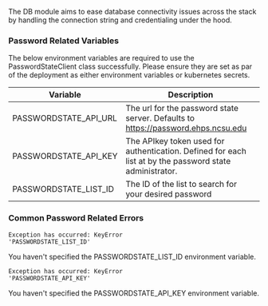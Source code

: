 The DB module aims to ease database connectivity issues across the stack by handling the connection string and credentialing under the hood.

### Password Related Variables

The below environment variables are required to use the PasswordStateClient class successfully.
Please ensure they are set as par of the deployment as either environment variables or kubernetes secrets.

| Variable    | Description |
| ----------- | ----------- |
| PASSWORDSTATE_API_URL | The url for the password state server. Defaults to https://password.ehps.ncsu.edu |
| PASSWORDSTATE_API_KEY | The APIkey token used for authentication. Defined for each list at by the password state administrator. |
| PASSWORDSTATE_LIST_ID | The ID of the list to search for your desired password |

### Common Password Related Errors

```
Exception has occurred: KeyError
'PASSWORDSTATE_LIST_ID'
```

You haven't specified the PASSWORDSTATE_LIST_ID environment variable.

```
Exception has occurred: KeyError
'PASSWORDSTATE_API_KEY'
```

You haven't specified the PASSWORDSTATE_API_KEY environment variable.
